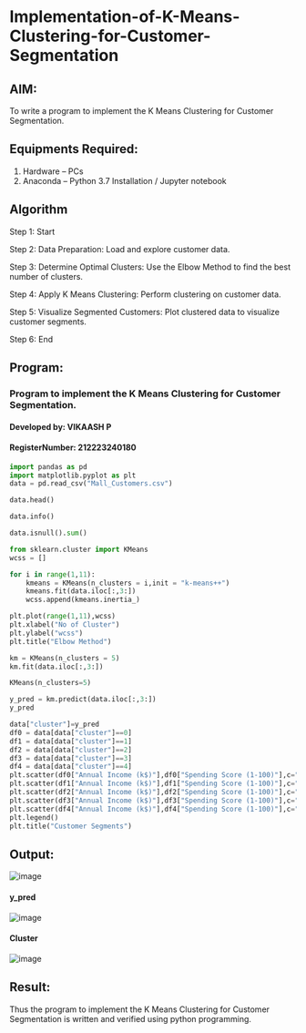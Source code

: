 # Implementation-of-K-Means-Clustering-for-Customer-Segmentation

## AIM:
To write a program to implement the K Means Clustering for Customer Segmentation.

## Equipments Required:
1. Hardware – PCs
2. Anaconda – Python 3.7 Installation / Jupyter notebook

## Algorithm
 Step 1: Start

 Step 2: Data Preparation: Load and explore customer data.
 
 Step 3: Determine Optimal Clusters: Use the Elbow Method to find the best number of clusters.
 
 Step 4: Apply K Means Clustering: Perform clustering on customer data.
 
 Step 5: Visualize Segmented Customers: Plot clustered data to visualize customer segments.
 
 Step 6: End

## Program:
### Program to implement the K Means Clustering for Customer Segmentation.
#### Developed by: VIKAASH P
#### RegisterNumber:  212223240180

```python
import pandas as pd
import matplotlib.pyplot as plt
data = pd.read_csv("Mall_Customers.csv")

data.head()

data.info()

data.isnull().sum()

from sklearn.cluster import KMeans
wcss = []

for i in range(1,11):
    kmeans = KMeans(n_clusters = i,init = "k-means++")
    kmeans.fit(data.iloc[:,3:])
    wcss.append(kmeans.inertia_)

plt.plot(range(1,11),wcss)
plt.xlabel("No of Cluster")
plt.ylabel("wcss")
plt.title("Elbow Method")

km = KMeans(n_clusters = 5)
km.fit(data.iloc[:,3:])

KMeans(n_clusters=5)

y_pred = km.predict(data.iloc[:,3:])
y_pred

data["cluster"]=y_pred
df0 = data[data["cluster"]==0]
df1 = data[data["cluster"]==1]
df2 = data[data["cluster"]==2]
df3 = data[data["cluster"]==3]
df4 = data[data["cluster"]==4]
plt.scatter(df0["Annual Income (k$)"],df0["Spending Score (1-100)"],c="red",label="cluster0")
plt.scatter(df1["Annual Income (k$)"],df1["Spending Score (1-100)"],c="black",label="cluster1")
plt.scatter(df2["Annual Income (k$)"],df2["Spending Score (1-100)"],c="blue",label="cluster2")
plt.scatter(df3["Annual Income (k$)"],df3["Spending Score (1-100)"],c="green",label="cluster3")
plt.scatter(df4["Annual Income (k$)"],df4["Spending Score (1-100)"],c="magenta",label="cluster4")
plt.legend()
plt.title("Customer Segments")
```
## Output:

![image](https://github.com/user-attachments/assets/de3a9a42-3a88-4861-9b0c-06836154668a)

#### y_pred
![image](https://github.com/user-attachments/assets/a21b62fe-f81d-433c-9e7e-96bf2e06040c)

#### Cluster
![image](https://github.com/user-attachments/assets/5b0765e9-57f1-4cd4-978d-d34d4d963505)



## Result:
Thus the program to implement the K Means Clustering for Customer Segmentation is written and verified using python programming.

